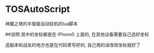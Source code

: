 # TOSAutoScript
神魔之塔的半智能自动挂机的lua脚本

##说明
其中的坐标都是在 iPhone5 上面的, 在其他设备需要自己选好坐标

选副本和战友的地方也是在代码里写好的, 自己用的话改改坐标就好了
